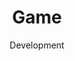 ---
layout: service
title: "Game"
subtitle: "Development"
lang: en
ref: Game Development
img: game.png
description: With the help of the state-of-the-art tools and technologies like <a href="https://unity3d.com">Unity3D</a>, <a href="https://www.adobe.com/products/animate.html">Adobe Animate</a> and <a href="https://ephtracy.github.io">Magicavoxel</a> we design, develop and commercialize our own games. We cover different game genres including arcade, strategy and trading card games. Our primary focus is onto the mobile games, which will be released on the two major platforms, Android and iOS. Therefore, the games will be distributed via <a href="https://play.google.com/store">Google Play</a> and <a href="https://www.apple.com/lae/ios/app-store/">App Store</a>.<br/> <br/><b>We expect to release our first game in 2021.</b>
---